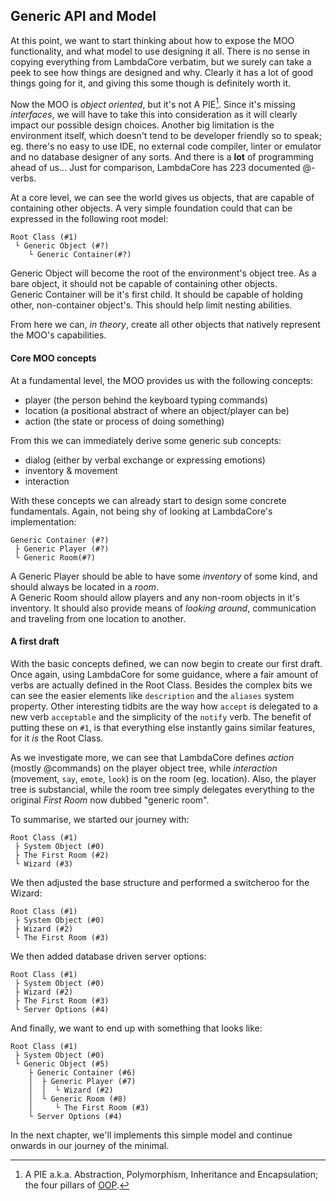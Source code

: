 ## Generic API and Model

At this point, we want to start thinking about how to expose the MOO functionality, and what model to use designing it all. There is no sense in copying everything from LambdaCore verbatim, but we surely can take a peek to see how things are designed and why. Clearly it has a lot of good things going for it, and giving this some though is definitely worth it.

Now the MOO is *object oriented*, but it's not A PIE[^1]. Since it's missing *interfaces*, we will have to take this into consideration as it will clearly impact our possible design choices. Another big limitation is the environment itself, which doesn't tend to be developer friendly so to speak; eg. there's no easy to use IDE, no external code compiler, linter or emulator and no database designer of any sorts. And there is a **lot** of programming ahead of us... Just for comparison, LambdaCore has 223 documented @-verbs.

At a core level, we can see the world gives us objects, that are capable of containing other objects. A very simple foundation could that can be expressed in the following root model:

```
Root Class (#1)
 └ Generic Object (#?)
    └ Generic Container(#?)
```

Generic Object will become the root of the environment's object tree. As a bare object, it should not be capable of containing other objects.  
Generic Container will be it's first child. It should be capable of holding other, non-container object's. This should help limit nesting abilities.

From here we can, *in theory*, create all other objects that natively represent the MOO's capabilities.

#### Core MOO concepts

At a fundamental level, the MOO provides us with the following concepts:

- player (the person behind the keyboard typing commands)
- location (a positional abstract of where an object/player can be)
- action (the state or process of doing something)

From this we can immediately derive some generic sub concepts:

- dialog (either by verbal exchange or expressing emotions)
- inventory & movement
- interaction

With these concepts we can already start to design some concrete fundamentals. Again, not being shy of looking at LambdaCore's implementation:

```
Generic Container (#?)
 ├ Generic Player (#?)
 └ Generic Room(#?)
```

A Generic Player should be able to have some *inventory* of some kind, and should always be located in a *room*.  
A Generic Room should allow players and any non-room objects in it's inventory. It should also provide means of *looking around*, communication and traveling from one location to another.

#### A first draft

With the basic concepts defined, we can now begin to create our first draft. Once again, using LambdaCore for some guidance, where a fair amount of verbs are actually defined in the Root Class. Besides the complex bits we can see the easier elements like `description` and the `aliases` system property. Other interesting tidbits are the way how `accept` is delegated to a new verb `acceptable` and the simplicity of the `notify` verb. The benefit of putting these on `#1`, is that everything else instantly gains similar features, for it *is* the Root Class.

As we investigate more, we can see that LambdaCore defines *action* (mostly @commands) on the player object tree, while *interaction* (movement, `say`, `emote`, `look`) is on the room (eg. location). Also, the player tree is substancial, while the room tree simply delegates everything to the original *First Room* now dubbed "generic room".

To summarise, we started our journey with:

```
Root Class (#1)
 ├ System Object (#0)
 ├ The First Room (#2)
 └ Wizard (#3)
```

We then adjusted the base structure and performed a switcheroo for the Wizard:

```
Root Class (#1)
 ├ System Object (#0)
 ├ Wizard (#2)
 └ The First Room (#3)
```

We then added database driven server options:

```
Root Class (#1)
 ├ System Object (#0)
 ├ Wizard (#2)
 ├ The First Room (#3)
 └ Server Options (#4)
```

And finally, we want to end up with something that looks like:

```
Root Class (#1)
 ├ System Object (#0)
 └ Generic Object (#5)
    ├ Generic Container (#6)
    │  ├ Generic Player (#7)
    │  │  └ Wizard (#2)
    │  └ Generic Room (#8)
    │     └ The First Room (#3)
    └ Server Options (#4)
```

In the next chapter, we'll implements this simple model and continue onwards in our journey of the minimal.

[^1]: A PIE a.k.a. Abstraction, Polymorphism, Inheritance and Encapsulation; the four pillars of [OOP](https://en.wikipedia.org/wiki/Object-oriented_programming).
